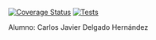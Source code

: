 [![Coverage Status](https://coveralls.io/repos/github/carlsjdh/Ejercicio_PE103_DSI/badge.svg?branch=main)](https://coveralls.io/github/carlsjdh/Ejercicio_PE103_DSI?branch=main) 
[![Tests](https://github.com/carlsjdh/Ejercicio_PE103_DSI/actions/workflows/tests.yml/badge.svg)](https://github.com/carlsjdh/Ejercicio_PE103_DSI/actions/workflows/tests.yml)

Alumno: Carlos Javier Delgado Hernández
